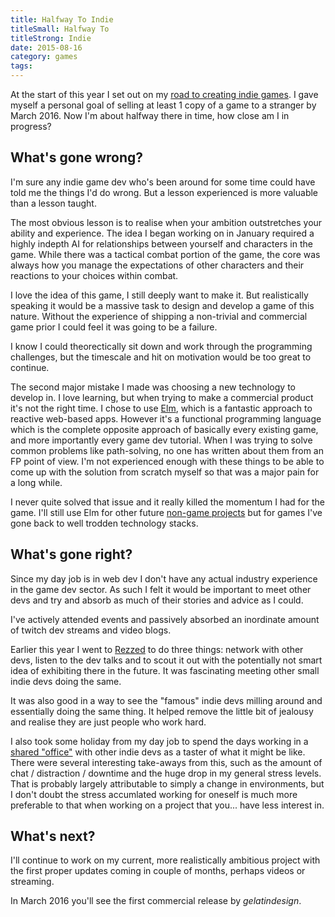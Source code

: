 ```yaml
---
title: Halfway To Indie
titleSmall: Halfway To
titleStrong: Indie
date: 2015-08-16
category: games
tags: 
---
```


At the start of this year I set out on my [road to creating indie games](/games/a-road-to-creating-indie-games/). I gave myself a personal goal of selling at least 1 copy of a game to a stranger by March 2016. Now I'm about halfway there in time, how close am I in progress?


## What's gone wrong?

I'm sure any indie game dev who's been around for some time could have told me the things I'd do wrong. But a lesson experienced is more valuable than a lesson taught.

The most obvious lesson is to realise when your ambition outstretches your ability and experience. The idea I began working on in January required a highly indepth AI for relationships between yourself and characters in the game. While there was a tactical combat portion of the game, the core was always how you manage the expectations of other characters and their reactions to your choices within combat.

I love the idea of this game, I still deeply want to make it. But realistically speaking it would be a massive task to design and develop a game of this nature. Without the experience of shipping a non-trivial and commercial game prior I could feel it was going to be a failure.

I know I could theorectically sit down and work through the programming challenges, but the timescale and hit on motivation would be too great to continue.

The second major mistake I made was choosing a new technology to develop in. I love learning, but when trying to make a commercial product it's not the right time. I chose to use [Elm](http://elm-lang.org), which is a fantastic approach to reactive web-based apps. However it's a functional programming language which is the complete opposite approach of basically every existing game, and more importantly every game dev tutorial. When I was trying to solve common problems like path-solving, no one has written about them from an FP point of view. I'm not experienced enough with these things to be able to come up with the solution from scratch myself so that was a major pain for a long while.

I never quite solved that issue and it really killed the momentum I had for the game. I'll still use Elm for other future [non-game projects](http://pimeariver.com) but for games I've gone back to well trodden technology stacks.


## What's gone right?

Since my day job is in web dev I don't have any actual industry experience in the game dev sector. As such I felt it would be important to meet other devs and try and absorb as much of their stories and advice as I could.

I've actively attended events and passively absorbed an inordinate amount of twitch dev streams and video blogs.

Earlier this year I went to [Rezzed](https://www.egx.net/rezzed) to do three things: network with other devs, listen to the dev talks and to scout it out with the potentially not smart idea of exhibiting there in the future. It was fascinating meeting other small indie devs doing the same.

It was also good in a way to see the "famous" indie devs milling around and essentially doing the same thing. It helped remove the little bit of jealousy and realise they are just people who work hard.

I also took some holiday from my day job to spend the days working in a [shared "office"](http://loadingonline.co.uk/) with other indie devs as a taster of what it might be like. There were several interesting take-aways from this, such as the amount of chat / distraction / downtime and the huge drop in my general stress levels. That is probably largely attributable to simply a change in environments, but I don't doubt the stress accumlated working for oneself is much more preferable to that when working on a project that you... have less interest in.


## What's next?

I'll continue to work on my current, more realistically ambitious project with the first proper updates coming in couple of months, perhaps videos or streaming.

In March 2016 you'll see the first commercial release by _gelatindesign_.
